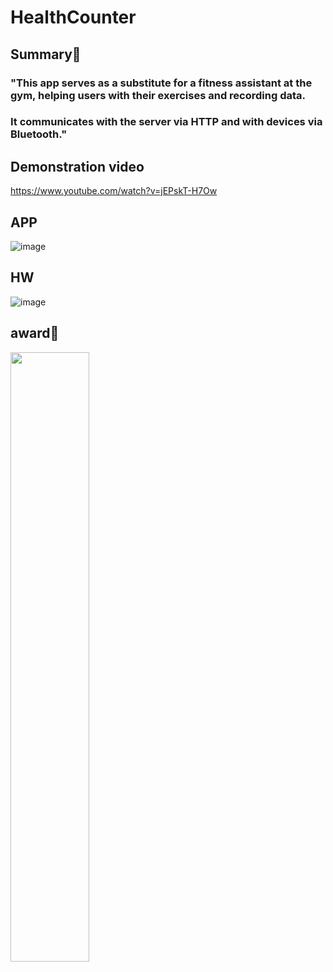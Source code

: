 # HealthCounter


## Summary📄
### "This app serves as a substitute for a fitness assistant at the gym, helping users with their exercises and recording data.
### It communicates with the server via HTTP and with devices via Bluetooth."

## Demonstration video
https://www.youtube.com/watch?v=jEPskT-H7Ow

## APP
![image](https://github.com/gomdolipooh/HealthCounter/assets/97873333/f0a19ea6-9fdb-40e8-9444-d8a1b1ff1d5b)


## HW
![image](https://github.com/gomdolipooh/HealthCounter/assets/97873333/51701fa0-1ad7-4b55-a3ff-1e32e4431477)


## award🏅
<img src="https://github.com/gomdolipooh/HealthCounter/assets/97873333/715cb0aa-4baa-43aa-97c5-cdb8dc319cf4" width="50%">
